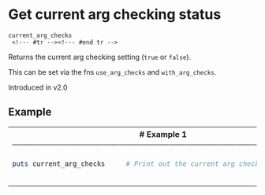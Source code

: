 # Get current arg checking status

```
current_arg_checks 
 <!--- #tr --><!--- #end tr -->
```


Returns the current arg checking setting (`true` or `false`).

This can be set via the fns `use_arg_checks` and `with_arg_checks`.

Introduced in v2.0

## Example

<table class="examples">
<tr>
<th colspan="2" class="even head"># Example 1 ──────────────────────────────────────────────────────</th>
</tr>
<tr>
<td class="even">

```ruby
puts current_arg_checks



```

</td>
<td class="even">

<!--- #tr -->
```ruby
# Print out the current arg check setting



```
<!--- #end tr -->

</td>
</tr>
</table>

